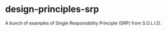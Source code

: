# design-principles-srp
A bunch of examples of Single Responsibility Principle (SRP) from S.O.L.I.D.
